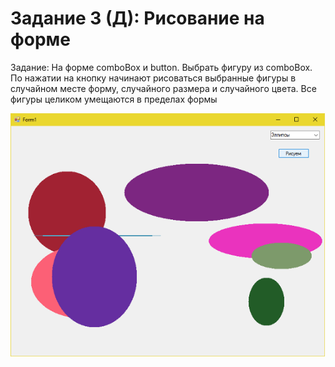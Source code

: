 # Задание 3 (Д): Рисование на форме
Задание: На форме comboBox и button. Выбрать фигуру из comboBox. По нажатии на кнопку начинают рисоваться выбранные фигуры в случайном месте форму, случайного размера и случайного цвета. Все фигуры целиком умещаются в пределах формы

![](https://github.com/kefaxoo/csharp-bsuir/raw/main/courses/hw7/images/Picture%201.png)